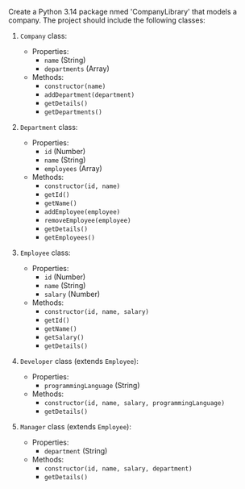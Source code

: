 Create a Python 3.14 package nmed 'CompanyLibrary' that models a company. The project should include the following classes:

1. `Company` class:
   - Properties:
     - `name` (String)
     - `departments` (Array)
   - Methods:
     - `constructor(name)`
     - `addDepartment(department)`
     - `getDetails()`
     - `getDepartments()`

2. `Department` class:
   - Properties:
     - `id` (Number)
     - `name` (String)
     - `employees` (Array)
   - Methods:
     - `constructor(id, name)`
     - `getId()`
     - `getName()`
     - `addEmployee(employee)`
     - `removeEmployee(employee)`
     - `getDetails()`
     - `getEmployees()`

3. `Employee` class:
   - Properties:
     - `id` (Number)
     - `name` (String)
     - `salary` (Number)
   - Methods:
     - `constructor(id, name, salary)`
     - `getId()`
     - `getName()`
     - `getSalary()`
     - `getDetails()`

4. `Developer` class (extends `Employee`):
   - Properties:
     - `programmingLanguage` (String)
   - Methods:
     - `constructor(id, name, salary, programmingLanguage)`
     - `getDetails()`

5. `Manager` class (extends `Employee`):
   - Properties:
     - `department` (String)
   - Methods:
     - `constructor(id, name, salary, department)`
     - `getDetails()`

